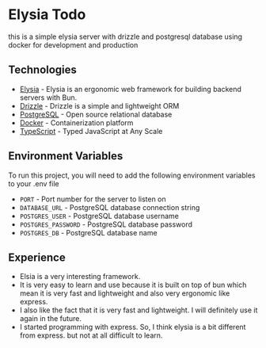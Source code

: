 # Elysia Todo

this is a simple elysia server with drizzle and postgresql database using docker for development and production

## Technologies

- [Elysia](https://elysiajs.com/) - Elysia is an ergonomic web framework for building backend servers with Bun.
- [Drizzle](https://drizzlejs.com/) - Drizzle is a simple and lightweight ORM
- [PostgreSQL](https://www.postgresql.org/) - Open source relational database
- [Docker](https://www.docker.com/) - Containerization platform
- [TypeScript](https://www.typescriptlang.org/) - Typed JavaScript at Any Scale

## Environment Variables

To run this project, you will need to add the following environment variables to your .env file

- `PORT` - Port number for the server to listen on
- `DATABASE_URL` - PostgreSQL database connection string
- `POSTGRES_USER` - PostgreSQL database username
- `POSTGRES_PASSWORD` - PostgreSQL database password
- `POSTGRES_DB` - PostgreSQL database name

## Experience

- Elsia is a very interesting framework.
- It is very easy to learn and use because it is built on top of bun which mean it is very fast and lightweight and also very ergonomic like express.
- I also like the fact that it is very fast and lightweight. I will definitely use it again in the future.
- I started programming with express. So, I think elysia is a bit different from express. but not at all difficult to learn.
